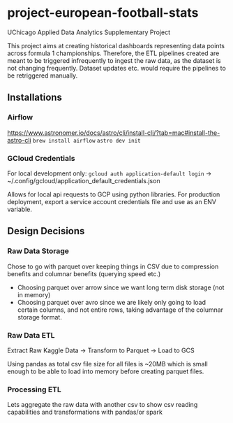 # project-european-football-stats
UChicago Applied Data Analytics Supplementary Project

This project aims at creating historical dashboards representing data points across
formula 1 championships. Therefore, the ETL pipelines created are meant to be triggered
infrequently to ingest the raw data, as the dataset is not changing frequently. Dataset updates
etc. would require the pipelines to be retriggered manually.

## Installations
### Airflow
https://www.astronomer.io/docs/astro/cli/install-cli/?tab=mac#install-the-astro-cli
```brew install airflow```
```astro dev init```

### GCloud Credentials
For local development only:
```gcloud auth application-default login``` -> ~/.config/gcloud/application_default_credentials.json

Allows for local api requests to GCP using python libraries. For production deployment, export a service
account credentials file and use as an ENV variable.

## Design Decisions
### Raw Data Storage
Chose to go with parquet over keeping things in CSV due to compression benefits and columnar benefits
(querying speed etc.)

- Choosing parquet over arrow since we want long term disk storage (not in memory)
- Choosing parquet over avro since we are likely only going to load certain columns, and not
entire rows, taking advantage of the columnar storage format.

### Raw Data ETL
Extract Raw Kaggle Data -> Transform to Parquet -> Load to GCS

Using pandas as total csv file size for all files is ~20MB which is small enough to be able to load
into memory before creating parquet files. 

### Processing ETL
Lets aggregate the raw data with another csv to show csv reading capabilities and transformations with pandas/or spark

